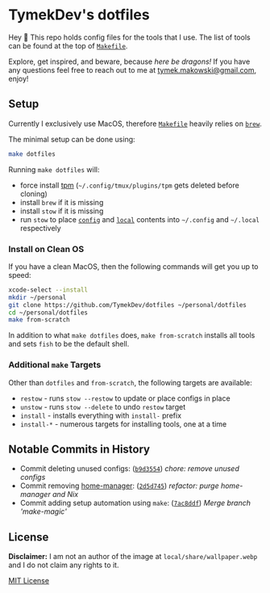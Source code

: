 # TymekDev's dotfiles

Hey 👋 This repo holds config files for the tools that I use.
The list of tools can be found at the top of [`Makefile`][].

[`Makefile`]: Makefile

Explore, get inspired, and beware, because _here be dragons!_
If you have any questions feel free to reach out to me at tymek.makowski@gmail.com, enjoy!

## Setup

Currently I exclusively use MacOS, therefore [`Makefile`][] heavily relies on [`brew`][].

[`brew`]: https://brew.sh/

The minimal setup can be done using:

```sh
make dotfiles
```

Running `make dotfiles` will:
- force install [tpm][] (`~/.config/tmux/plugins/tpm` gets deleted before cloning)
- install `brew` if it is missing
- install `stow` if it is missing
- run `stow` to place [`config`](config) and [`local`](local) contents into `~/.config` and `~/.local` respectively

[tpm]: https://github.com/tmux-plugins/tpm

### Install on Clean OS

If you have a clean MacOS, then the following commands will get you up to speed:

```sh
xcode-select --install
mkdir ~/personal
git clone https://github.com/TymekDev/dotfiles ~/personal/dotfiles
cd ~/personal/dotfiles
make from-scratch
```

In addition to what `make dotfiles` does, `make from-scratch` installs all tools and sets `fish` to be the default shell.

### Additional `make` Targets

Other than `dotfiles` and `from-scratch`, the following targets are available:
- `restow` - runs `stow --restow` to update or place configs in place
- `unstow` - runs `stow --delete` to undo `restow` target
- `install` - installs everything with `install-` prefix
- `install-*` - numerous targets for installing tools, one at a time

## Notable Commits in History

- Commit deleting unused configs: ([`b9d3554`][]) _chore: remove unused configs_
- Commit removing [home-manager][]: ([`2d5d745`][]) _refactor: purge home-manager and Nix_
- Commit adding setup automation using `make`: ([`7ac8ddf`][]) _Merge branch 'make-magic'_

[`b9d3554`]: https://github.com/TymekDev/dotfiles/commit/b9d35545c8cac900655c77b28ea1eb28c4b3e0ce
[home-manager]: https://github.com/nix-community/home-manager
[`2d5d745`]: https://github.com/TymekDev/dotfiles/commit/2d5d74539d6d9e3f77b0ebee929179ddf1538112
[`7ac8ddf`]: https://github.com/TymekDev/dotfiles/commit/7ac8ddfef4f80cf7da00452e4f4b3777b2b016f1


## License

**Disclaimer:** I am not an author of the image at `local/share/wallpaper.webp` and I do not claim any rights to it.

[MIT License](LICENSE.md)
